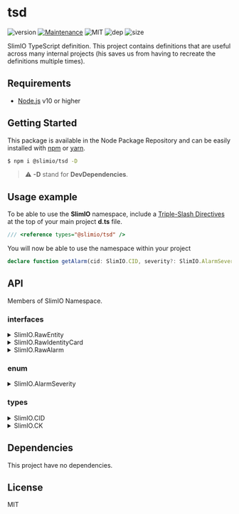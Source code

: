 # tsd
![version](https://img.shields.io/badge/dynamic/json.svg?url=https://raw.githubusercontent.com/SlimIO/tsd/master/package.json&query=$.version&label=Version)
[![Maintenance](https://img.shields.io/badge/Maintained%3F-yes-green.svg)](https://github.com/SlimIO/github/commit-activity)
![MIT](https://img.shields.io/github/license/mashape/apistatus.svg)
![dep](https://img.shields.io/david/SlimIO/tsd.svg)
![size](https://img.shields.io/github/repo-size/SlimIO/tsd.svg)

SlimIO TypeScript definition. This project contains definitions that are useful across many internal projects (his saves us from having to recreate the definitions multiple times).

## Requirements
- [Node.js](https://nodejs.org/en/) v10 or higher

## Getting Started

This package is available in the Node Package Repository and can be easily installed with [npm](https://docs.npmjs.com/getting-started/what-is-npm) or [yarn](https://yarnpkg.com).

```bash
$ npm i @slimio/tsd -D
```

> ⚠️ **-D** stand for **DevDependencies**.

## Usage example
To be able to use the **SlimIO** namespace, include a [Triple-Slash Directives](https://www.typescriptlang.org/docs/handbook/triple-slash-directives.html) at the top of your main project **d.ts** file.
```ts
/// <reference types="@slimio/tsd" />
```

You will now be able to use the namespace within your project

```ts
declare function getAlarm(cid: SlimIO.CID, severity?: SlimIO.AlarmSeverity): SlimIO.RawAlarm;
```

## API
Members of SlimIO Namespace.

### interfaces

<details><summary>SlimIO.RawEntity</summary>
<br />

```ts
interface RawEntity {
    name: string;
    description: string;
    descriptors?: {
        [key: string]: string;
    };
    parent?: number;
}
```
</details>

<details><summary>SlimIO.RawIdentityCard</summary>
<br />

```ts
interface RawIdentityCard {
    unit: string;
    entityId: number;
    description?: string;
    max?: number;
    interval?: number;
}
```
</details>

<details><summary>SlimIO.RawAlarm</summary>
<br />

```ts
interface RawAlarm {
    message: string;
    entityId: number;
    correlateKey: string;
    severity: number;
}
```
</details>

### enum

<details><summary>SlimIO.AlarmSeverity</summary>
<br />

```ts
enum AlarmSeverity {
    Critical,
    Major,
    Minor
}
```
</details>

### types

<details><summary>SlimIO.CID</summary>
<br />

```ts
type CID = string | null;
```
</details>

<details><summary>SlimIO.CK</summary>
<br />

```ts
type CK = string | null;
```
</details>

## Dependencies
This project have no dependencies.

## License
MIT
